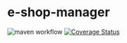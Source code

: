 # e-shop-manager

![maven workflow](https://github.com/lcala99/e-shop-manager/actions/workflows/maven.yml/badge.svg)
[![Coverage Status](https://coveralls.io/repos/github/lcala99/e-shop-manager/badge.svg)](https://coveralls.io/github/lcala99/e-shop-manager)
